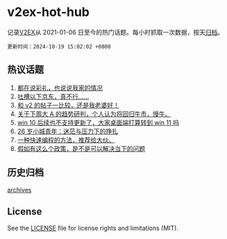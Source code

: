 # v2ex-hot-hub

 记录[V2EX](https://www.v2ex.com/)从 2021-01-06 日至今的热门话题。每小时抓取一次数据，按天[归档](archives)。

`更新时间：2024-10-19 15:02:02 +0800`

## 热议话题

1. [都在说彩礼，也说说我家的情况](https://www.v2ex.com/t/1081528)
1. [吐槽以下京东，真不行……](https://www.v2ex.com/t/1081655)
1. [和 v2 的帖子一比较，还是我老婆好！](https://www.v2ex.com/t/1081538)
1. [关于下周大 A 的趋势研判，个人认为将回归牛市，慢牛。](https://www.v2ex.com/t/1081545)
1. [win 10 后续也不支持更新了，大家桌面端打算转到 win 11 吗](https://www.v2ex.com/t/1081691)
1. [26 岁小城青年：迷茫与压力下的挣扎](https://www.v2ex.com/t/1081524)
1. [一种快速编程的方法，推荐给大伙。](https://www.v2ex.com/t/1081537)
1. [假如有这么个政策，是不是可以解决当下的问题](https://www.v2ex.com/t/1081607)

## 历史归档

[archives](archives)

## License

See the [LICENSE](LICENSE) file for license rights and limitations (MIT).
